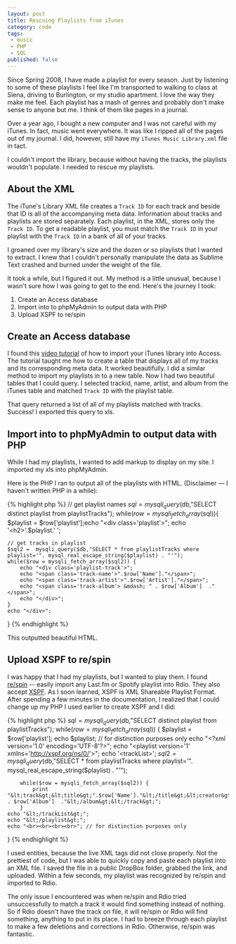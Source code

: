 ```yaml
---
layout: post
title: Rescuing Playlists from iTunes
category: code
tags:
 - music
 - PHP
 - SQL
published: false
---
```


Since Spring 2008, I have made a playlist for every season. Just by listening to some of these playlists I feel like I'm transported to walking to class at Siena, driving to Burlington, or my studio apartment. I love the way they make me feel. Each playlist has a mash of genres and probably don't make sense to anyone but me. I think of them like pages in a journal.

Over a year ago, I bought a new computer and I was not careful with my iTunes. In fact, music went everywhere. It was like I ripped all of the pages out of my journal. I did, however, still have my `iTunes Music Library.xml` file in tact.

I couldn't import the library, because without having the tracks, the playlists wouldn't populate. I needed to rescue my playlists.

## About the XML

The iTune's Library XML file creates a `Track ID` for each track and beside that ID is all of the accompanying meta data. Information about tracks and playlists are stored separately. Each playlist, in the XML, stores only the `Track ID`. To get a readable playlist, you must match the `Track ID` in your playlist with the `Track ID` in a bank of all of your tracks.

I groaned over my library's size and the dozen or so playlists that I wanted to extract. I knew that I couldn't personally manipulate the data as Sublime Text crashed and burned under the weight of the file. 

It took a while, but I figured it out. My method is a little unusual, because I wasn't sure how I was going to get to the end. Here's the journey I took:
1. Create an Access database
2. Import into to phpMyAdmin to output data with PHP
3. Upload XSPF to re/spin

## Create an Access database
I found this [video tutorial](http://www.youtube.com/watch?v=MIOUirsX0LM) of how to import your iTunes library into Access. The tutorial taught me how to create a table that displays all of my tracks and its corresponding meta data. It worked beautifully. I did a similar method to import my playlists in to a new table. Now I had two beautiful tables that I could query. I selected trackid, name, artist, and album from the iTunes table and matched `Track ID` with the playlist table. 

That query returned a list of all of my playlists matched with tracks. Success! I exported this query to xls.

## Import into to phpMyAdmin to output data with PHP

While I had my playlists, I wanted to add markup to display on my site. I imported my xls into phpMyAdmin.

Here is the PHP I ran to output all of the playlists with HTML. (Disclaimer &mdash; I haven't written PHP in a while):

{% highlight php %}
// get playlist names
$sql =  mysqli_query($db,"SELECT distinct playlist from playlistTracks");
while($row = mysqli_fetch_array($sql)){
	$playlist = $row['playlist'];echo "<div class='playlist'>";
	echo '<h2>'.$playlist.'</h2> ';
    
    // get tracks in playlist
	$sql2 =  mysqli_query($db,"SELECT * from playlistTracks where playlist='". mysql_real_escape_string($playlist) . "'");
	while($row = mysqli_fetch_array($sql2)) {
		echo "<div class='playlist-track'>";
		echo "<span class='track-name'>".$row['Name']."</span>";
		echo "<span class='track-artist'>".$row['Artist']."</span>";
		echo "<span class='track-album'> &mdash; " . $row['Album']  ."</span>";
		echo "</div>";
	}
	echo "</div>";
  }
{% endhighlight %}

This outputted beautiful HTML.

## Upload XSPF to re/spin

I was happy that I had my playlists, but I wanted to play them. I found [re/spin](http://resp.in/) -- easily import any Last.fm or Spotify playlist into Rdio. They also accept [XSPF](http://www.xspf.org/). As I soon learned, XSPF is XML Shareable Playlist Format. After spending a few minutes in the documentation, I realized that I could change up my PHP I used earlier to create XSPF and I did:

{% highlight php %}
$sql =  mysqli_query($db,"SELECT distinct playlist from playlistTracks");
while($row = mysqli_fetch_array($sql))
{
	$playlist = $row['playlist'];
	echo $playlist; // for distinction purposes only
	echo "&lt;?xml version='1.0' encoding='UTF-8'?&gt;";
	echo "&lt;playlist version='1' xmlns='http://xspf.org/ns/0/'&gt;";
	echo '&lt;trackList&gt;';
	$sql2 =  mysqli_query($db,"SELECT * from playlistTracks where playlist='". mysql_real_escape_string($playlist) . "'");

		while($row = mysqli_fetch_array($sql2)) {
			print "&lt;track&gt;&lt;title&gt;".$row['Name']."&lt;/title&gt;&lt;creator&gt;".$row['Artist']."&lt;/creator&gt;&lt;album&gt;" . $row['Album']  ."&lt;/album&gt;&lt;/track&gt;";
		}
	echo "&lt;/trackList&gt;";
	echo "&lt;/playlist&gt;";
	echo "<br><br><br><br>"; // for distinction purposes only
}
{% endhighlight %}

I used entities, because the live XML tags did not close properly. Not the prettiest of code, but I was able to quickly copy and paste each playlist into an XML file. I saved the file in a public DropBox folder, grabbed the link, and uploaded. Within a few seconds, my playlist was recognized by re/spin and imported to Rdio. 

The only issue I encountered was when re/spin and Rdio tried unsuccessfully to match a track it would find something instead of nothing. So if Rdio doesn't have the track on file, it will re/spin or Rdio will find something, anything to put in its place. I had to breeze through each playlist to make a few deletions and corrections in Rdio. Otherwise, re/spin was fantastic.
